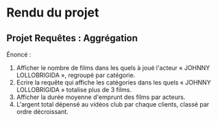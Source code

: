 # Rendu du projet

## Projet Requêtes : Aggrégation

Énoncé :

1. Afficher le nombre de films dans les quels à joué l'acteur « JOHNNY LOLLOBRIGIDA », regroupé par catégorie.
2. Ecrire la requête qui affiche les catégories dans les quels « JOHNNY LOLLOBRIGIDA » totalise plus de 3 films.
3. Afficher la durée moyenne d'emprunt des films par acteurs.
4. L'argent total dépensé au vidéos club par chaque clients, classé par ordre décroissant.